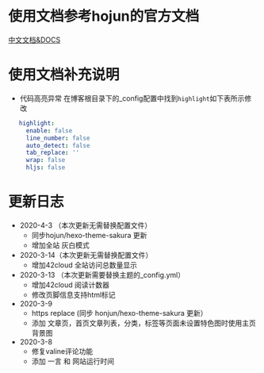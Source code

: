# 使用文档参考hojun的官方文档
[中文文档&DOCS](https://docs.hojun.cn/sakura/docs/)

# 使用文档补充说明
   - 代码高亮异常
   在博客根目录下的_config配置中找到`highlight`如下表所示修改
   ```yaml
      highlight:
        enable: false
        line_number: false
        auto_detect: false
        tab_replace: ''
        wrap: false
        hljs: false
   ```

# 更新日志
  - 2020-4-3 （本次更新无需替换配置文件）
    - 同步hojun/hexo-theme-sakura 更新
    - 增加全站 灰白模式
  - 2020-3-14（本次更新无需替换配置文件）
    - 增加42cloud 全站访问总数量显示
  - 2020-3-13 （本次更新需要替换主题的_config.yml）
    - 增加42cloud 阅读计数器
    - 修改页脚信息支持html标记
  - 2020-3-9
    - https replace (同步 honjun/hexo-theme-sakura 更新）
    - 添加 文章页，首页文章列表，分类，标签等页面未设置特色图时使用主页背景图
  - 2020-3-8
    - 修复valine评论功能
    - 添加 一言 和 网站运行时间
